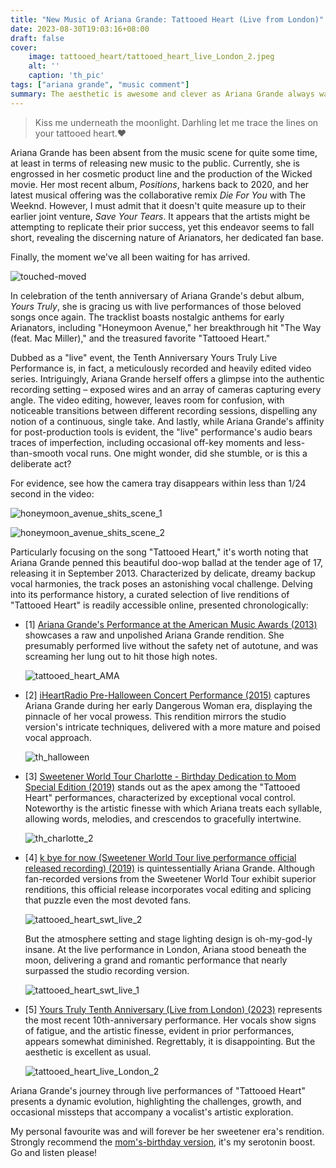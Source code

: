 ```yaml
---
title: "New Music of Ariana Grande: Tattooed Heart (Live from London)"
date: 2023-08-30T19:03:16+08:00
draft: false
cover:
    image: tattooed_heart/tattooed_heart_live_London_2.jpeg
    alt: ''
    caption: 'th_pic'
tags: ["ariana grande", "music comment"]
summary: The aesthetic is awesome and clever as Ariana Grande always was. The vocal is... acceptable but not as good as her Sweetener era.
---
```


> Kiss me underneath the moonlight.
> Darhling let me trace the lines on your tattooed heart.❤

Ariana Grande has been absent from the music scene for quite some time, at least in terms of releasing new music to the public. Currently, she is engrossed in her cosmetic product line and the production of the Wicked movie. Her most recent album, *Positions*, harkens back to 2020, and her latest musical offering was the collaborative remix *Die For You* with The Weeknd. However, I must admit that it doesn't quite measure up to their earlier joint venture, *Save Your Tears*. It appears that the artists might be attempting to replicate their prior success, yet this endeavor seems to fall short, revealing the discerning nature of Arianators, her dedicated fan base.

Finally, the moment we've all been waiting for has arrived. 

![touched-moved](/tattooed_heart/touched-moved.gif)

In celebration of the tenth anniversary of Ariana Grande's debut album, *Yours Truly*, she is gracing us with live performances of those beloved songs once again. The tracklist boasts nostalgic anthems for early Arianators, including "Honeymoon Avenue," her breakthrough hit "The Way (feat. Mac Miller)," and the treasured favorite "Tattooed Heart."

Dubbed as a "live" event, the Tenth Anniversary Yours Truly Live Performance is, in fact, a meticulously recorded and heavily edited video series. Intriguingly, Ariana Grande herself offers a glimpse into the authentic recording setting – exposed wires and an array of cameras capturing every angle. The video editing, however, leaves room for confusion, with noticeable transitions between different recording sessions, dispelling any notion of a continuous, single take. And lastly, while Ariana Grande's affinity for post-production tools is evident, the "live" performance's audio bears traces of imperfection, including occasional off-key moments and less-than-smooth vocal runs. One might wonder, did she stumble, or is this a deliberate act?

For evidence, see how the camera tray disappears within less than 1/24 second in the video:

![honeymoon_avenue_shits_scene_1](/tattooed_heart/honeymoon_avenue_shits_scene_1.jpeg)

![honeymoon_avenue_shits_scene_2](/tattooed_heart/honeymoon_avenue_shits_scene_2.jpeg)

Particularly focusing on the song "Tattooed Heart," it's worth noting that Ariana Grande penned this beautiful doo-wop ballad at the tender age of 17, releasing it in September 2013. Characterized by delicate, dreamy backup vocal harmonies, the track poses an astonishing vocal challenge. Delving into its performance history, a curated selection of live renditions of "Tattooed Heart" is readily accessible online, presented chronologically:

- [1] [Ariana Grande's Performance at the American Music Awards (2013)]("https://www.youtube.com/watch?v=Al1k1Wq3pSQ") showcases a raw and unpolished Ariana Grande rendition. She presumably performed live without the safety net of autotune, and was screaming her lung out to hit those high notes.

    ![tattooed_heart_AMA](/tattooed_heart/tattooed_heart_AMA.jpeg)

- [2] [iHeartRadio Pre-Halloween Concert Performance (2015)]("https://www.youtube.com/watch?v=4-uUieI7ipg") captures Ariana Grande during her early Dangerous Woman era, displaying the pinnacle of her vocal prowess. This rendition mirrors the studio version's intricate techniques, delivered with a more mature and poised vocal approach.

    ![th_halloween](/tattooed_heart/th_halloween.jpeg)

- [3] [Sweetener World Tour Charlotte - Birthday Dedication to Mom Special Edition (2019)]("https://www.youtube.com/watch?v=kLoPyIOFJmA") stands out as the apex among the "Tattooed Heart" performances, characterized by exceptional vocal control. Noteworthy is the artistic finesse with which Ariana treats each syllable, allowing words, melodies, and crescendos to gracefully intertwine.

    ![th_charlotte_2](/tattooed_heart/th_charlotte_2.jpeg)

- [4] [k bye for now (Sweetener World Tour live performance official released recording) (2019)]("https://www.youtube.com/watch?v=IHY5gftyO2A") is quintessentially Ariana Grande. Although fan-recorded versions from the Sweetener World Tour exhibit superior renditions, this official release incorporates vocal editing and splicing that puzzle even the most devoted fans.

    ![tattooed_heart_swt_live_2](/tattooed_heart/tattooed_heart_swt_live_2.jpeg)

    But the atmosphere setting and stage lighting design is oh-my-god-ly insane. At the live performance in London, Ariana stood beneath the moon, delivering a grand and romantic performance that nearly surpassed the studio recording version.

    ![tattooed_heart_swt_live_1](/tattooed_heart/tattooed_heart_swt_live_1.jpeg)

- [5] [Yours Truly Tenth Anniversary (Live from London) (2023)]("https://www.youtube.com/watch?v=NaZXwYjal8E") represents the most recent 10th-anniversary performance. Her vocals show signs of fatigue, and the artistic finesse, evident in prior performances, appears somewhat diminished. Regrettably, it is disappointing. But the aesthetic is excellent as usual.

    ![tattooed_heart_live_London_2](/tattooed_heart/tattooed_heart_live_London_2.jpeg)

Ariana Grande's journey through live performances of "Tattooed Heart" presents a dynamic evolution, highlighting the challenges, growth, and occasional missteps that accompany a vocalist's artistic exploration. 

My personal favourite was and will forever be her sweetener era's rendition. Strongly recommend the [mom's-birthday version]("https://www.youtube.com/watch?v=JPZdb8NzCu8"), it's my serotonin boost. Go and listen please!
